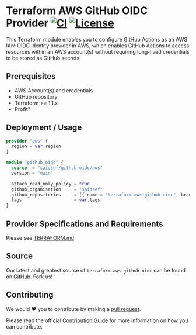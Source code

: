# Terraform AWS GitHub OIDC Provider [![CI](https://github.com/saidsef/terraform-aws-github-oidc/actions/workflows/ci.yaml/badge.svg)](#deployment) [![License](https://img.shields.io/badge/License-Apache_2.0-blue.svg)](./LICENSE.md)

This Terraform module enables you to configure GitHub Actions as an AWS IAM OIDC identity provider in AWS, which enables GitHub Actions to access resources within an AWS account(s) without requiring long-lived credentials to be stored as GitHub secrets.

## Prerequisites

- AWS Account(s) and credentials
- GitHub repository
- Terraform >= 1.1.x
- Profit?

## Deployment / Usage

```terraform
provider "aws" {
  region = var.region
}

module "github_oidc" {
  source  = "saidsef/github-oidc/aws"
  version = "main"

  attach_read_only_policy = true
  github_organisation     = "saidsef"
  github_repositories     = [{ name = "terraform-aws-github-oidc", branches = ["main", "pr-*", "*pull*", "*"] }]
  tags                    = var.tags
}
```

## Provider Specifications and Requirements

Please see [TERRAFORM.md](./TERRAFORM.md)

## Source

Our latest and greatest source of `terraform-aws-github-oidc` can be found on [GitHub](#deployment). Fork us!

## Contributing

We would :heart: you to contribute by making a [pull request](https://github.com/saidsef/terraform-aws-github-oidc/pulls).

Please read the official [Contribution Guide](./CONTRIBUTING.md) for more information on how you can contribute.